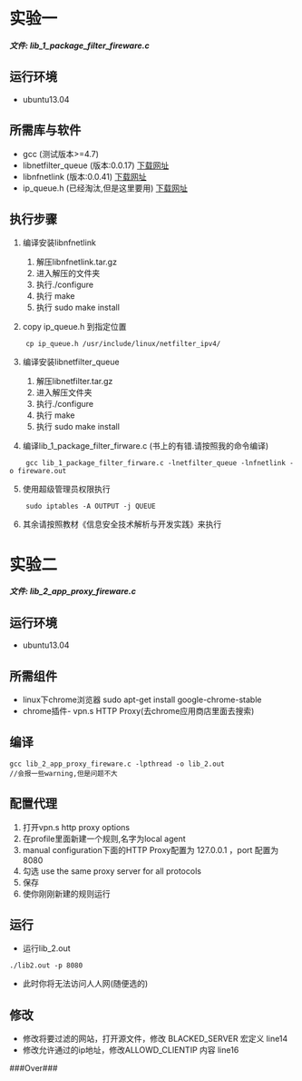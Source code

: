 # 实验一 #
***文件: lib_1_package_filter_fireware.c***
## 运行环境 ##
* ubuntu13.04

## 所需库与软件 ##
* gcc (测试版本>=4.7)
* libnetfilter_queue (版本:0.0.17) [下载网址](http://ftp.netfilter.org/pub/libnetfilter_queue)
* libnfnetlink (版本:0.0.41) [下载网址](http://www.netfilter.org/projects/libnfnetlink/downloads.html)
* ip_queue.h (已经淘汰,但是这里要用) [下载网址](https://gist.github.com/shangbo/11027423)

## 执行步骤 ##
1. 编译安装libnfnetlink
    1. 解压libnfnetlink.tar.gz
    2. 进入解压的文件夹
    3. 执行./configure
    4. 执行 make
    5. 执行 sudo make install
  
2. copy ip_queue.h 到指定位置  
```
    cp ip_queue.h /usr/include/linux/netfilter_ipv4/
```
  
3. 编译安装libnetfilter_queue
    1. 解压libnetfilter.tar.gz
    2. 进入解压文件夹
    3. 执行./configure
    4. 执行 make
    5. 执行 sudo make install

4. 编译lib_1_package_filter_firware.c (书上的有错.请按照我的命令编译)
```
    gcc lib_1_package_filter_firware.c -lnetfilter_queue -lnfnetlink -o fireware.out 
```


5. 使用超级管理员权限执行
```
    sudo iptables -A OUTPUT -j QUEUE
```

6. 其余请按照教材《信息安全技术解析与开发实践》来执行

# 实验二 #
***文件: lib_2_app_proxy_fireware.c***

## 运行环境 ##
* ubuntu13.04

## 所需组件 ##
* linux下chrome浏览器
    sudo apt-get install google-chrome-stable
* chrome插件- vpn.s HTTP Proxy(去chrome应用商店里面去搜索)



## 编译 ##

    gcc lib_2_app_proxy_fireware.c -lpthread -o lib_2.out
    //会报一些warning,但是问题不大

## 配置代理 ##
1. 打开vpn.s http proxy options
2. 在profile里面新建一个规则,名字为local agent
3. manual configuration下面的HTTP Proxy配置为 127.0.0.1 ，port 配置为8080
4. 勾选 use the same proxy server for all protocols
5. 保存
6. 使你刚刚新建的规则运行 

## 运行 ##

* 运行lib_2.out  
```
./lib2.out -p 8080
```

* 此时你将无法访问人人网(随便选的)

## 修改 ##

* 修改将要过滤的网站，打开源文件，修改 BLACKED_SERVER 宏定义 line14
* 修改允许通过的ip地址，修改ALLOWD_CLIENTIP 内容 line16

###Over###


    



